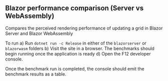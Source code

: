 ## Blazor performance comparison (Server vs WebAssembly)

Compares the perceived rendering performance of updating a grid in Blazor Server and Blazor WebAssembly

To run
a) Run `dotnet run -c Release` in either of the `blazorserver` or `blazorwasm` folders
b) Visit the site in a browser. The benchmarks should begin running once the application is ready
d) Open the F12 developer console.

Once the benchmark run is completed, the console should emit the benchmark results as a table.